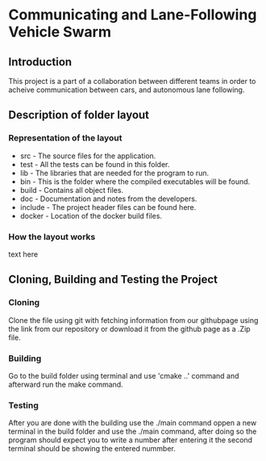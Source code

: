 # Communicating and Lane-Following Vehicle Swarm

## Introduction
This project is a part of a collaboration between different teams in order to acheive communication between cars, and autonomous lane following.

## Description of folder layout

  ### Representation of the layout
  - src - The source files for the application.
  - test - All the tests can be found in this folder.
  - lib - The libraries that are needed for the program to run.
  - bin - This is the folder where the compiled executables will be found.
  - build - Contains all object files.
  - doc - Documentation and notes from the developers.
  - include - The project header files can be found here.
  - docker - Location of the docker build files.

  ### How the layout works
  text here

## Cloning, Building and Testing the Project

### Cloning
Clone the file using git with fetching information from our githubpage using the link from our repository or download it from the github page as a .Zip file. 

### Building
Go to the build folder using terminal and use 'cmake ..' command and afterward run the make command.

### Testing
After you are done with the building use the ./main command oppen a new terminal in the build folder and use the ./main command, after doing so the program should expect you to write a number after entering it the second terminal should be showing the entered nummber.
